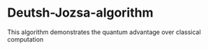 # Deutsh-Jozsa-algorithm
 
This algorithm demonstrates the quantum advantage over classical computation
